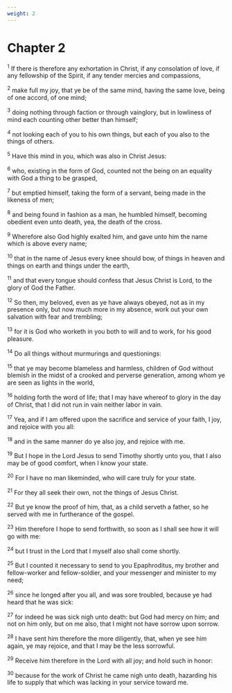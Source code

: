 ```yaml
---
weight: 2
---
```


# Chapter 2

<sup>1</sup> If there is therefore any exhortation in Christ, if any consolation of love, if any fellowship of the Spirit, if any tender mercies and compassions, 

<sup>2</sup> make full my joy, that ye be of the same mind, having the same love, being of one accord, of one mind; 

<sup>3</sup> doing nothing through faction or through vainglory, but in lowliness of mind each counting other better than himself; 

<sup>4</sup> not looking each of you to his own things, but each of you also to the things of others. 

<sup>5</sup> Have this mind in you, which was also in Christ Jesus: 

<sup>6</sup> who, existing in the form of God, counted not the being on an equality with God a thing to be grasped, 

<sup>7</sup> but emptied himself, taking the form of a servant, being made in the likeness of men; 

<sup>8</sup> and being found in fashion as a man, he humbled himself, becoming obedient even unto death, yea, the death of the cross. 

<sup>9</sup> Wherefore also God highly exalted him, and gave unto him the name which is above every name; 

<sup>10</sup> that in the name of Jesus every knee should bow, of things in heaven and things on earth and things under the earth, 

<sup>11</sup> and that every tongue should confess that Jesus Christ is Lord, to the glory of God the Father. 

<sup>12</sup> So then, my beloved, even as ye have always obeyed, not as in my presence only, but now much more in my absence, work out your own salvation with fear and trembling; 

<sup>13</sup> for it is God who worketh in you both to will and to work, for his good pleasure. 

<sup>14</sup> Do all things without murmurings and questionings: 

<sup>15</sup> that ye may become blameless and harmless, children of God without blemish in the midst of a crooked and perverse generation, among whom ye are seen as lights in the world, 

<sup>16</sup> holding forth the word of life; that I may have whereof to glory in the day of Christ, that I did not run in vain neither labor in vain. 

<sup>17</sup> Yea, and if I am offered upon the sacrifice and service of your faith, I joy, and rejoice with you all: 

<sup>18</sup> and in the same manner do ye also joy, and rejoice with me. 

<sup>19</sup> But I hope in the Lord Jesus to send Timothy shortly unto you, that I also may be of good comfort, when I know your state. 

<sup>20</sup> For I have no man likeminded, who will care truly for your state. 

<sup>21</sup> For they all seek their own, not the things of Jesus Christ. 

<sup>22</sup> But ye know the proof of him, that, as a child serveth a father, so he served with me in furtherance of the gospel. 

<sup>23</sup> Him therefore I hope to send forthwith, so soon as I shall see how it will go with me: 

<sup>24</sup> but I trust in the Lord that I myself also shall come shortly. 

<sup>25</sup> But I counted it necessary to send to you Epaphroditus, my brother and fellow-worker and fellow-soldier, and your messenger and minister to my need; 

<sup>26</sup> since he longed after you all, and was sore troubled, because ye had heard that he was sick: 

<sup>27</sup> for indeed he was sick nigh unto death: but God had mercy on him; and not on him only, but on me also, that I might not have sorrow upon sorrow. 

<sup>28</sup> I have sent him therefore the more diligently, that, when ye see him again, ye may rejoice, and that I may be the less sorrowful. 

<sup>29</sup> Receive him therefore in the Lord with all joy; and hold such in honor: 

<sup>30</sup> because for the work of Christ he came nigh unto death, hazarding his life to supply that which was lacking in your service toward me. 


